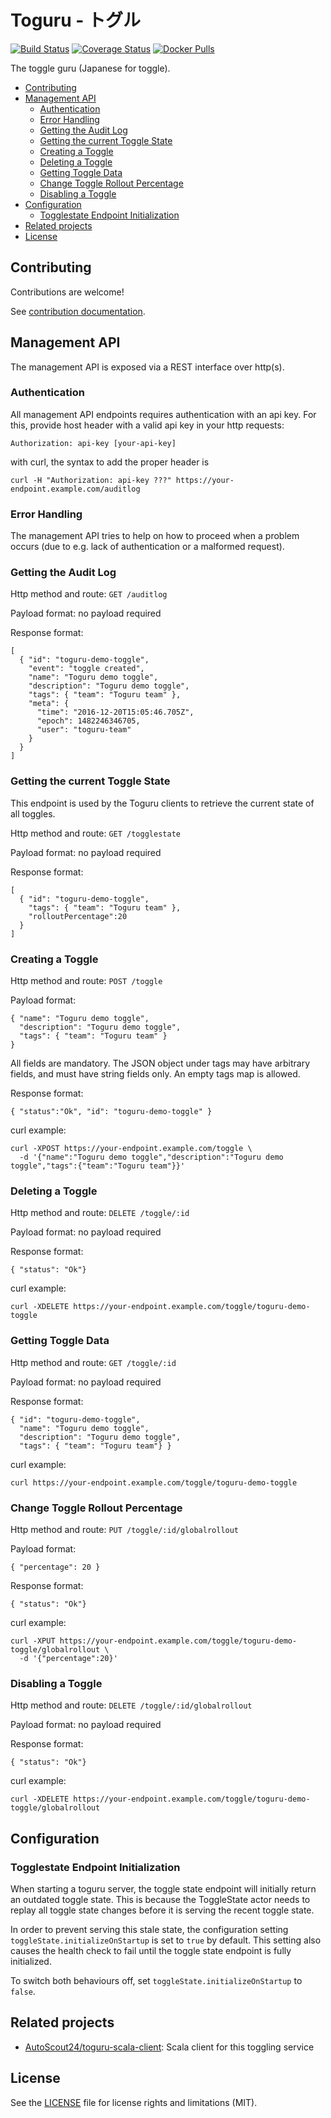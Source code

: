 # Toguru - トグル

[![Build Status](https://travis-ci.org/AutoScout24/toguru.svg?branch=master)](https://travis-ci.org/AutoScout24/toguru)
[![Coverage Status](https://coveralls.io/repos/github/AutoScout24/toguru/badge.svg?branch=master)](https://coveralls.io/github/AutoScout24/toguru?branch=master)
[![Docker Pulls](https://img.shields.io/docker/pulls/as24/toguru.svg)](https://hub.docker.com/r/as24/toguru/)

The toggle guru (Japanese for toggle).

<!-- installing doctoc: https://github.com/thlorenz/doctoc#installation -->
<!-- tocdoc command: doctoc README.md --maxlevel 3 -->
<!-- START doctoc generated TOC please keep comment here to allow auto update -->
<!-- DON'T EDIT THIS SECTION, INSTEAD RE-RUN doctoc TO UPDATE -->


- [Contributing](#contributing)
- [Management API](#management-api)
  - [Authentication](#authentication)
  - [Error Handling](#error-handling)
  - [Getting the Audit Log](#getting-the-audit-log)
  - [Getting the current Toggle State](#getting-the-current-toggle-state)
  - [Creating a Toggle](#creating-a-toggle)
  - [Deleting a Toggle](#deleting-a-toggle)
  - [Getting Toggle Data](#getting-toggle-data)
  - [Change Toggle Rollout Percentage](#change-toggle-rollout-percentage)
  - [Disabling a Toggle](#disabling-a-toggle)
- [Configuration](#configuration)
  - [Togglestate Endpoint Initialization](#togglestate-endpoint-initialization)
- [Related projects](#related-projects)
- [License](#license)

<!-- END doctoc generated TOC please keep comment here to allow auto update -->

## Contributing

Contributions are welcome!

See [contribution documentation](CONTRIBUTING.md).

## Management API

The management API is exposed via a REST interface over http(s).

### Authentication

All management API endpoints requires authentication with an api key. For this,
provide host header with a valid api key in your http requests:

```
Authorization: api-key [your-api-key]
```

with curl, the syntax to add the proper header is

```
curl -H "Authorization: api-key ???" https://your-endpoint.example.com/auditlog
```

### Error Handling

The management API tries to help on how to proceed when a problem occurs (due to
e.g. lack of authentication or a malformed request).  

### Getting the Audit Log

Http method and route: `GET /auditlog`

Payload format: no payload required

Response format:
```
[
  { "id": "toguru-demo-toggle",
    "event": "toggle created",
    "name": "Toguru demo toggle",
    "description": "Toguru demo toggle",
    "tags": { "team": "Toguru team" },
    "meta": {
      "time": "2016-12-20T15:05:46.705Z",
      "epoch": 1482246346705,
      "user": "toguru-team"
    }
  }
]
```

### Getting the current Toggle State

This endpoint is used by the Toguru clients to retrieve the current state of all
toggles.

Http method and route: `GET /togglestate`

Payload format: no payload required

Response format:
```
[
  { "id": "toguru-demo-toggle",
    "tags": { "team": "Toguru team" },
    "rolloutPercentage":20
  }
]
```

### Creating a Toggle

Http method and route: `POST /toggle`

Payload format:
```
{ "name": "Toguru demo toggle",
  "description": "Toguru demo toggle",
  "tags": { "team": "Toguru team" }
}
```

All fields are mandatory. The JSON object under tags may have arbitrary fields,
and must have string fields only. An empty tags map is allowed.

Response format:
```
{ "status":"Ok", "id": "toguru-demo-toggle" }
```

curl example:
```
curl -XPOST https://your-endpoint.example.com/toggle \
  -d '{"name":"Toguru demo toggle","description":"Toguru demo toggle","tags":{"team":"Toguru team"}}'
```

### Deleting a Toggle

Http method and route: `DELETE /toggle/:id`

Payload format: no payload required

Response format:
```
{ "status": "Ok"}
```

curl example:
```
curl -XDELETE https://your-endpoint.example.com/toggle/toguru-demo-toggle
```

### Getting Toggle Data

Http method and route: `GET /toggle/:id`

Payload format: no payload required

Response format:
```
{ "id": "toguru-demo-toggle",
  "name": "Toguru demo toggle",
  "description": "Toguru demo toggle",
  "tags": { "team": "Toguru team"} }
```

curl example:
```
curl https://your-endpoint.example.com/toggle/toguru-demo-toggle
```

### Change Toggle Rollout Percentage

Http method and route: `PUT /toggle/:id/globalrollout`

Payload format:
```
{ "percentage": 20 }
```

Response format:
```
{ "status": "Ok"}
```

curl example:
```
curl -XPUT https://your-endpoint.example.com/toggle/toguru-demo-toggle/globalrollout \
  -d '{"percentage":20}'
```

### Disabling a Toggle

Http method and route: `DELETE /toggle/:id/globalrollout`

Payload format: no payload required

Response format:
```
{ "status": "Ok"}
```

curl example:
```
curl -XDELETE https://your-endpoint.example.com/toggle/toguru-demo-toggle/globalrollout
```

## Configuration

### Togglestate Endpoint Initialization 

When starting a toguru server, the toggle state endpoint will initially return
an outdated toggle state. This is because the ToggleState actor needs to
replay all toggle state changes before it is serving the recent toggle state.

In order to prevent serving this stale state, the configuration setting
`toggleState.initializeOnStartup` is set to `true` by default. This setting 
also causes the health check to fail until the toggle state endpoint is fully
initialized.

To switch both behaviours off, set `toggleState.initializeOnStartup` to `false`.

## Related projects

* [AutoScout24/toguru-scala-client](https://github.com/AutoScout24/toguru-scala-client): Scala client for this toggling service

## License

See the [LICENSE](LICENSE.md) file for license rights and limitations (MIT).
